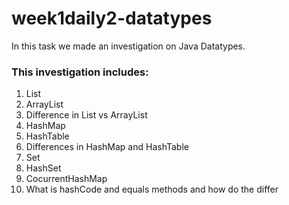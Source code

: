 # week1daily2-datatypes
In this task we made an investigation on Java Datatypes.

### This investigation includes:
1.  List
2.  ArrayList
3.  Difference in List vs ArrayList
4.  HashMap
5.  HashTable
6.  Differences in HashMap and HashTable
7.  Set
8.  HashSet
9.  CocurrentHashMap
10. What is hashCode and equals methods and how do the differ
